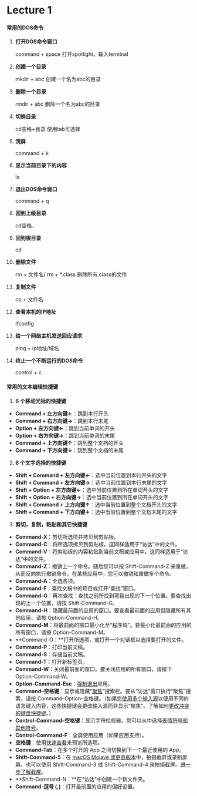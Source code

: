 # Lecture 1

#### 常用的DOS命令

1. **打开DOS命令窗口**

   command + space 打开spotlight，输入terminal

2. **创建一个目录**

   mkdir + abc 	 创建一个名为abc的目录

3. **删除一个目录**

   rmdir + abc 	  删除一个名为abc的目录

4. **切换目录**

   cd空格+目录 	使用tab可选择

5. **清屏**

   command + k

6. **显示当前目录下的内容**

   ls

7. **退出DOS命令窗口**

   command + q

8. **回到上级目录**

   cd空格..

9. **回到根目录**

   cd

10. **删除文件**

    rm + 文件名/ rm + *.class 删除所有.class的文件

11. **复制文件**

    cp + 文件名

12. **查看本机的IP地址**

    ifconfig

13. **给一个网络主机发送回应请求**

    ping + ip地址/域名

14. **终止一个不断运行的DOS命令**

    control + c



#### 常用的文本编辑快捷键

1. **6 个移动光标的快捷键**

- **Command + 左方向键←**：跳到本行开头
- **Command + 右方向键→**：跳到本行末尾 
- **Option + 左方向键←**：跳到当前单词的开头 
- **Option + 右方向键→**：跳到当前单词的末尾 
- **Command + 上方向键↑**：跳到整个文档的开头 
- **Command + 下方向键↓**：跳到整个文档的末尾 



2. **6 个文字选择的快捷键**

- **Shift + Command + 左方向键←**：选中当前位置到本行开头的文字 
- **Shift + Command + 左方向键→**：选中当前位置到本行末尾的文字 
- **Shift + Option + 左方向键←**：选中当前位置到所在单词开头的文字 
- **Shift + Option + 右方向键→**：选中当前位置到所在单词开头的文字 
- **Shift + Command + 上方向键↑**：选中当前位置到整个文档开头的文字 
- **Shift + Command + 下方向键↓**：选中当前位置到整个文档末尾的文字 



3. **剪切，复制，粘贴和其它快捷键**

- **Command-X**：剪切所选项并拷贝到剪贴板。
- **Command-C**：将所选项拷贝到剪贴板。这同样适用于“访达”中的文件。
- **Command-V**：将剪贴板的内容粘贴到当前文稿或应用中。这同样适用于“访达”中的文件。
- **Command-Z**：撤销上一个命令。随后您可以按 Shift-Command-Z 来重做，从而反向执行撤销命令。在某些应用中，您可以撤销和重做多个命令。
- **Command-A**：全选各项。
- **Command-F**：查找文稿中的项目或打开“查找”窗口。
- **Command-G**：再次查找：查找之前所找到项目出现的下一个位置。要查找出现的上一个位置，请按 Shift-Command-G。
- **Command-H**：隐藏最前面的应用的窗口。要查看最前面的应用但隐藏所有其他应用，请按 Option-Command-H。
- **Command-M**：将最前面的窗口最小化至“程序坞”。要最小化最前面的应用的所有窗口，请按 Option-Command-M。
- **Command-O：**打开所选项，或打开一个对话框以选择要打开的文件。
- **Command-P**：打印当前文稿。
- **Command-S**：存储当前文稿。
- **Command-T**：打开新标签页。
- **Command-W**：关闭最前面的窗口。要关闭应用的所有窗口，请按下 Option-Command-W。
- **Option-Command-Esc**：[强制退出](https://support.apple.com/zh-cn/HT201276)应用。
- **Command–空格键**：显示或隐藏“[聚焦](https://support.apple.com/zh-cn/HT201744)”搜索栏。要从“访达”窗口执行“聚焦”搜索，请按 Command–Option–空格键。（如果您[使用多个输入源](https://support.apple.com/zh-cn/guide/mac-help/type-in-another-language-with-input-sources-mchlp1406/mac)以便用不同的语言键入内容，这些快捷键会更改输入源而非显示“聚焦”。了解如何[更改冲突的键盘快捷键](https://support.apple.com/zh-cn/guide/mac-help/change-a-conflicting-keyboard-shortcut-mh35591/mac)。）
- **Control-Command–空格键**：显示字符检视器，您可以从中选择[表情符号和其他符号](https://support.apple.com/zh-cn/HT201586)。
- **Control-Command-F**：全屏使用应用（如果应用支持）。
- **空格键**：使用[快速查看](https://support.apple.com/zh-cn/guide/mac-help/quick-look-files-and-folders-mh14119/mac)来预览所选项。
- **Command-Tab**：在多个打开的 App 之间切换到下一个最近使用的 App。 
- **Shift-Command-5**：在 [macOS Mojave 或更高版本](https://support.apple.com/zh-cn/HT201260)中，拍摄截屏或录制屏幕。也可以使用 Shift-Command-3 或 Shift-Command-4 来拍摄截屏。[进一步了解截屏](https://support.apple.com/zh-cn/HT201361)。
- **Shift-Command-N：**在“访达”中创建一个新文件夹。
- **Command-逗号 (,)**：打开最前面的应用的偏好设置。
